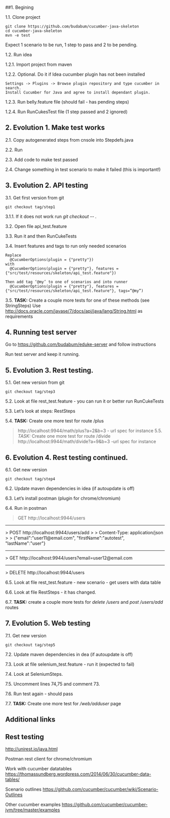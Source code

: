 ##1. Begining

1.1. Clone project
  
  ```
  git clone https://github.com/budabum/cucumber-java-skeleton 
  cd cucumber-java-skeleton
  mvn -e test
  ```
  
  Expect 1 scenario to be run, 1 step to pass and 2 to be pending.
  
1.2. Run idea
  
  1.2.1. Import project from maven

  1.2.2. Optional. Do it if Idea cucumber plugin has not been installed
  ```
  Settings -> Plugins -> Browse plugin repository and type cucumber in search.
  Install Cucumber for Java and agree to install dependant plugin.
  ```
  1.2.3. Run belly.feature file (should fail - has pending steps)

  1.2.4. Run RunCukesTest file (1 step passed and 2 ignored)
  
## 2. Evolution 1. Make test works

2.1. Copy autogenerated steps from cnsole into Stepdefs.java

2.2. Run

2.3. Add code to make test passed

2.4. Change something in test scenario to make it failed (this is important!)

## 3. Evolution 2. API testing

3.1. Get first version from git
  ```
  git checkout tag/step1
  ```
  
  3.1.1. If it does not work run *git checkout -- .*
  
3.2. Open file api_test.feature

3.3. Run it and then RunCukeTests

3.4. Insert features and tags to run only needed scenarios
  ```
  Replace
    @CucumberOptions(plugin = {"pretty"})
  with
    @CucumberOptions(plugin = {"pretty"}, features = {"src/test/resources/skeleton/api_test.feature"})
  
  Then add tag ‘@my’ to one of scenarios and into runner
    @CucumberOptions(plugin = {"pretty"}, features = {"src/test/resources/skeleton/api_test.feature"}, tags=”@my”)
  ```

3.5.  **TASK:** Create a couple more tests for one of these methods (see StringSteps)
          Use http://docs.oracle.com/javase/7/docs/api/java/lang/String.html as requirements
          
## 4. Running test server
  Go to https://github.com/budabum/eduke-server and follow instructions
  
  Run test server and keep it running.

## 5. Evolution 3. Rest testing.

5.1. Get new version from git
  ```
  git checkout tag/step3
  ```
  
5.2. Look at file rest_test.feature - you can run it or better run RunCukeTests

5.3. Let’s look at steps: RestSteps

5.4. **TASK:** Create one more test for route /plus
> http://localhost:9944/math/plus?a=2&b=3 - url spec for instance
5.5. *TASK:* Create one more test for route /divide
> http://localhost:9944/math/divide?a=9&b=3 -url spec for instance

## 6. Evolution 4. Rest testing continued.

6.1. Get new version
  ```
  git checkout tag/step4
  ```
  
6.2. Update maven dependencies in idea (if autoupdate is off)

6.3. Let’s install postman (plugin for chrome/chromium)

6.4. Run in postman
> GET http://localhost:9944/users 
<hr/>
> POST http://localhost:9944/users/add
>
> Content-Type: application/json
>
> {"email":"user11@email.com", "firstName":"autotest", "lastName":"user"}
<hr/>
> GET http://localhost:9944/users?email=user12@email.com 
<hr/>
> DELETE http://localhost:9944/users 

6.5. Look at file rest_test.feature - new scenario - get users with data table

6.6. Look at file RestSteps - it has changed.

6.7. **TASK:** create a couple more tests for *delete /users* and *post /users/add* routes

## 7. Evolution 5. Web testing

7.1. Get new version
  ```
  git checkout tag/step5
  ```
  
7.2. Update maven dependencies in dea (if autoupdate is off)

7.3. Look at file selenium_test.feature - run it (expected to fail)

7.4. Look at SeleniumSteps.

7.5. Uncomment lines 74,75 and comment 73.

7.6. Run test again - should pass

7.7. **TASK:** Create one more test for */web/adduser* page


## Additional links

Rest testing
---------------
http://unirest.io/java.html

Postman rest client for chrome/chromium

Work with cucumber datatables
https://thomassundberg.wordpress.com/2014/06/30/cucumber-data-tables/

Scenario outlines
https://github.com/cucumber/cucumber/wiki/Scenario-Outlines


Other cucumber examples
https://github.com/cucumber/cucumber-jvm/tree/master/examples





